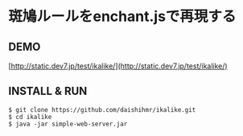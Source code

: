 斑鳩ルールをenchant.jsで再現する
================================

DEMO
----

[http://static.dev7.jp/test/ikalike/](http://static.dev7.jp/test/ikalike/)

INSTALL & RUN
-------------

    $ git clone https://github.com/daishihmr/ikalike.git
    $ cd ikalike
    $ java -jar simple-web-server.jar
